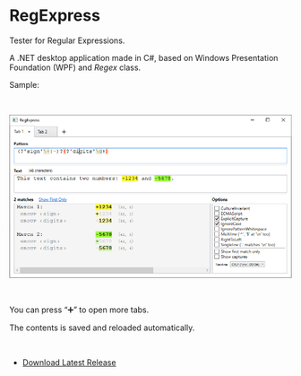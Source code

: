 # RegExpress
Tester for Regular Expressions.

A .NET desktop application made in C#, based on Windows Presentation Foundation (WPF) and *Regex* class.

Sample:

<br/>


![Screenshot of RegExpress](Misc/Screenshot1.png)

<br/>

You can press “➕” to open more tabs.

The contents is saved and reloaded automatically.

<br/>

* [Download Latest Release](https://github.com/Viorel/RegExpress/releases/latest)

<br/>
